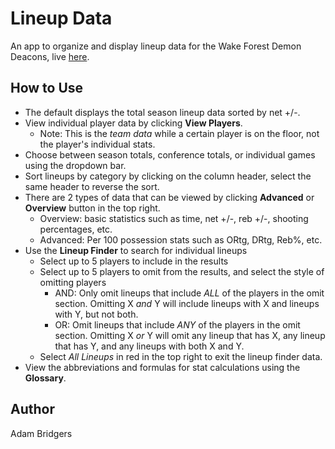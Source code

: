 # Lineup Data
An app to organize and display lineup data for the Wake Forest Demon Deacons, live [here](https://awbridgers.github.io/lineup-data/).

## How to Use
* The default displays the total season lineup data sorted by net +/-.
* View individual player data by clicking **View Players**.
  * Note: This is the *team data* while a certain player is on the floor, not the player's individual stats.
* Choose between season totals, conference totals, or individual games using the dropdown bar.
* Sort lineups by category by clicking on the column header, select the same header to reverse the sort.
* There are 2 types of data that can be viewed by clicking **Advanced** or **Overview** button in the top right.
   * Overview: basic statistics such as time, net +/-, reb +/-, shooting percentages, etc.
   * Advanced: Per 100 possession stats such as ORtg, DRtg, Reb%, etc.
* Use the **Lineup Finder** to search for individual lineups
  * Select up to 5 players to include in the results
  * Select up to 5 players to omit from the results, and select the style of omitting players
    * AND: Only omit lineups that include *ALL* of the players in the omit section. Omitting X *and* Y will include lineups with X and lineups with Y, but not both.
    * OR: Omit lineups that include *ANY* of the players in the omit section. Omitting X *or* Y will omit any lineup that has X, any lineup that has Y, and any lineups with both X and Y.
  * Select *All Lineups* in red in the top right to exit the lineup finder data.
* View the abbreviations and formulas for stat calculations using the **Glossary**.


## Author
Adam Bridgers